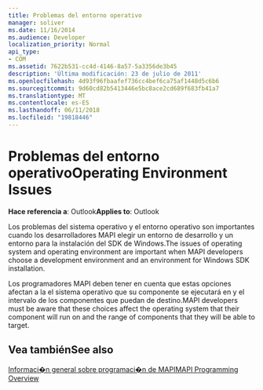 ```yaml
---
title: Problemas del entorno operativo
manager: soliver
ms.date: 11/16/2014
ms.audience: Developer
localization_priority: Normal
api_type:
- COM
ms.assetid: 7622b531-cc4d-4146-8a57-5a3356de3b45
description: 'Última modificación: 23 de julio de 2011'
ms.openlocfilehash: 4d93f96fbaafef736cc4bef6ca75af1448d5c6b6
ms.sourcegitcommit: 9d60cd82b5413446e5bc8ace2cd689f683fb41a7
ms.translationtype: MT
ms.contentlocale: es-ES
ms.lasthandoff: 06/11/2018
ms.locfileid: "19818446"
---
```

# <a name="operating-environment-issues"></a><span data-ttu-id="987f1-103">Problemas del entorno operativo</span><span class="sxs-lookup"><span data-stu-id="987f1-103">Operating Environment Issues</span></span>

  
  
<span data-ttu-id="987f1-104">**Hace referencia a**: Outlook</span><span class="sxs-lookup"><span data-stu-id="987f1-104">**Applies to**: Outlook</span></span> 
  
<span data-ttu-id="987f1-105">Los problemas del sistema operativo y el entorno operativo son importantes cuando los desarrolladores MAPI elegir un entorno de desarrollo y un entorno para la instalación del SDK de Windows.</span><span class="sxs-lookup"><span data-stu-id="987f1-105">The issues of operating system and operating environment are important when MAPI developers choose a development environment and an environment for Windows SDK installation.</span></span>
  
<span data-ttu-id="987f1-106">Los programadores MAPI deben tener en cuenta que estas opciones afectan a la el sistema operativo que su componente se ejecutará en y el intervalo de los componentes que puedan de destino.</span><span class="sxs-lookup"><span data-stu-id="987f1-106">MAPI developers must be aware that these choices affect the operating system that their component will run on and the range of components that they will be able to target.</span></span>
  
## <a name="see-also"></a><span data-ttu-id="987f1-107">Vea también</span><span class="sxs-lookup"><span data-stu-id="987f1-107">See also</span></span>



[<span data-ttu-id="987f1-108">Informaci�n general sobre programaci�n de MAPI</span><span class="sxs-lookup"><span data-stu-id="987f1-108">MAPI Programming Overview</span></span>](mapi-programming-overview.md)

